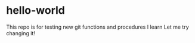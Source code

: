 # hello-world
This repo is for testing new git functions and procedures I learn
Let me try changing it!
